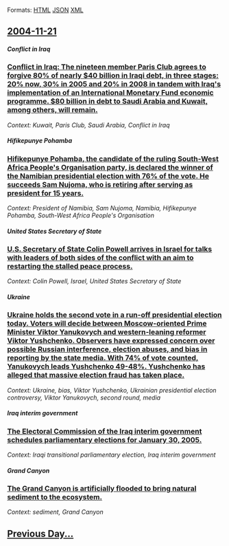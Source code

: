 
Formats: [HTML](2004/11/21/index.html)  [JSON](2004/11/21/index.json)  [XML](2004/11/21/index.xml)  

## [2004-11-21](/news/2004/11/21/index.md)

##### Conflict in Iraq
### [ Conflict in Iraq: The nineteen member Paris Club agrees to forgive 80% of nearly $40 billion in Iraqi debt, in three stages: 20% now, 30% in 2005 and 20% in 2008 in tandem with Iraq's implementation of an International Monetary Fund economic programme. $80 billion in debt to Saudi Arabia and Kuwait, among others, will remain. ](/news/2004/11/21/conflict-in-iraq-the-nineteen-member-paris-club-agrees-to-forgive-80-of-nearly-40-billion-in-iraqi-debt-in-three-stages-20-now-30-i.md)
_Context: Kuwait, Paris Club, Saudi Arabia, Conflict in Iraq_

##### Hifikepunye Pohamba
### [ Hifikepunye Pohamba, the candidate of the ruling South-West Africa People's Organisation party, is declared the winner of the Namibian presidential election with 76% of the vote. He succeeds Sam Nujoma, who is retiring after serving as president for 15 years. ](/news/2004/11/21/hifikepunye-pohamba-the-candidate-of-the-ruling-south-west-africa-people-s-organisation-party-is-declared-the-winner-of-the-namibian-pres.md)
_Context: President of Namibia, Sam Nujoma, Namibia, Hifikepunye Pohamba, South-West Africa People's Organisation_

##### United States Secretary of State
### [ U.S. Secretary of State Colin Powell arrives in Israel for talks with leaders of both sides of the conflict with an aim to restarting the stalled peace process. ](/news/2004/11/21/u-s-secretary-of-state-colin-powell-arrives-in-israel-for-talks-with-leaders-of-both-sides-of-the-conflict-with-an-aim-to-restarting-the-s.md)
_Context: Colin Powell, Israel, United States Secretary of State_

##### Ukraine
### [ Ukraine holds the second vote in a run-off presidential election today. Voters will decide between Moscow-oriented Prime Minister Viktor Yanukovych and western-leaning reformer Viktor Yushchenko. Observers have expressed concern over possible Russian interference, election abuses, and bias in reporting by the state media. With 74% of vote counted, Yanukovych leads Yushchenko 49-48%. Yushchenko has alleged that massive election fraud has taken place. ](/news/2004/11/21/ukraine-holds-the-second-vote-in-a-run-off-presidential-election-today-voters-will-decide-between-moscow-oriented-prime-minister-viktor-ya.md)
_Context: Ukraine, bias, Viktor Yushchenko, Ukrainian presidential election controversy, Viktor Yanukovych, second round, media_

##### Iraq interim government
### [ The Electoral Commission of the Iraq interim government schedules parliamentary elections for January 30, 2005. ](/news/2004/11/21/the-electoral-commission-of-the-iraq-interim-government-schedules-parliamentary-elections-for-january-30-2005.md)
_Context: Iraqi transitional parliamentary election, Iraq interim government_

##### Grand Canyon
### [ The Grand Canyon is artificially flooded to bring natural sediment to the ecosystem. ](/news/2004/11/21/the-grand-canyon-is-artificially-flooded-to-bring-natural-sediment-to-the-ecosystem.md)
_Context: sediment, Grand Canyon_

## [Previous Day...](/news/2004/11/20/index.md)

